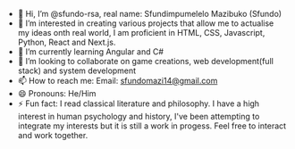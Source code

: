 - 👋 Hi, I’m @sfundo-rsa, real name: Sfundimpumelelo Mazibuko (Sfundo)
- 👀 I’m interested in creating various projects that allow me to actualise my ideas onth real world, I am proficient in HTML, CSS, Javascript, Python, React and Next.js.
- 🌱 I’m currently learning Angular and C#
- 💞️ I’m looking to collaborate on game creations, web development(full stack) and system development 
- 📫 How to reach me: Email: sfundomazi14@gmail.com
- 😄 Pronouns: He/Him
- ⚡ Fun fact: I read classical literature and philosophy. I have a high interest in human psychology and history, I've been attempting to integrate my interests but it is still a work in progess. Feel free to interact and work together.

<!---
sfundo-rsa/sfundo-rsa is a ✨ special ✨ repository because its `README.md` (this file) appears on your GitHub profile.
You can click the Preview link to take a look at your changes.
--->
